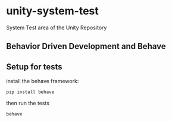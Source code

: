 # unity-system-test
System Test area of the Unity Repository

## Behavior Driven Development and Behave

## Setup for tests

install the behave framework:

```
pip install behave
```

then run the tests

```
behave
```
